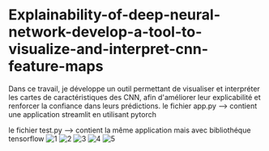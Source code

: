 # Explainability-of-deep-neural-network-develop-a-tool-to-visualize-and-interpret-cnn-feature-maps
Dans ce travail, je développe un outil permettant de visualiser et interpréter les cartes de caractéristiques des CNN, afin d'améliorer leur explicabilité et renforcer la confiance dans leurs prédictions.
le fichier app.py --> contient une application streamlit en utilisant pytorch

le fichier test.py --> contient la même application mais avec bibliothéque tensorflow
![1](https://github.com/user-attachments/assets/f4b7f91e-0192-40fc-93d5-67d56c57f655)
![2](https://github.com/user-attachments/assets/312acfcb-2410-41bd-b33a-8cf1553f0131)
![3](https://github.com/user-attachments/assets/d5134798-6832-47d4-9694-3791b2431553)
![4](https://github.com/user-attachments/assets/eadc9e10-bdc9-41b8-9c7b-fc86b94c3cb8)
![5](https://github.com/user-attachments/assets/168d1b1f-ded4-46ab-80c6-9c7b04f26c96)
